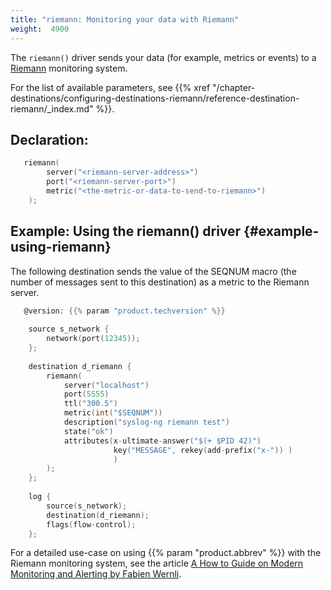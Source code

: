 ```yaml
---
title: "riemann: Monitoring your data with Riemann"
weight:  4900
---
```

<!-- DISCLAIMER: This file is based on the syslog-ng Open Source Edition documentation https://github.com/balabit/syslog-ng-ose-guides/commit/2f4a52ee61d1ea9ad27cb4f3168b95408fddfdf2 and is used under the terms of The syslog-ng Open Source Edition Documentation License. The file has been modified by Axoflow. -->

The `riemann()` driver sends your data (for example, metrics or events) to a [Riemann](http://riemann.io/) monitoring system.

For the list of available parameters, see {{% xref "/chapter-destinations/configuring-destinations-riemann/reference-destination-riemann/_index.md" %}}.


## Declaration:

```c
   riemann(
        server("<riemann-server-address>")
        port("<riemann-server-port>")
        metric("<the-metric-or-data-to-send-to-riemann>")
    );
```



## Example: Using the riemann() driver {#example-using-riemann}

The following destination sends the value of the SEQNUM macro (the number of messages sent to this destination) as a metric to the Riemann server.

```c
   @version: {{% param "product.techversion" %}}
    
    source s_network {
        network(port(12345));
    };
    
    destination d_riemann {
        riemann(
            server("localhost")
            port(5555)
            ttl("300.5")
            metric(int("$SEQNUM"))
            description("syslog-ng riemann test")
            state("ok")
            attributes(x-ultimate-answer("$(+ $PID 42)")
                       key("MESSAGE", rekey(add-prefix("x-")) )
                       )
        );
    };
    
    log {
        source(s_network);
        destination(d_riemann);
        flags(flow-control);
    };
```


For a detailed use-case on using {{% param "product.abbrev" %}} with the Riemann monitoring system, see the article [A How to Guide on Modern Monitoring and Alerting by Fabien Wernli](https://devops.com/guide-modern-monitoring-alerting/).
